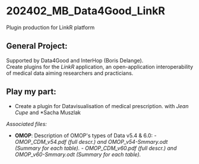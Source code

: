 # 202402_MB_Data4Good_LinkR
Plugin production for LinkR platform

## General Project:
Supported by Data4Good and InterHop (Boris Delange).  
Create plugins for the *LinkR* application, an open-application interoperability of medical data aiming researchers and practicians.  

## Play my part:
- Create a plugin for Datavisualisation of medical prescription.
with *Jean Cupe* and *Sacha Muszlak


*Associated files:*  
* **OMOP**: Description of OMOP's types of Data v5.4 & 6.0:
_- OMOP_CDM_v54.pdf (full descr.) and OMOP_v54-Smmary.odt (Summary for each table)._
_- OMOP_CDM_v60.pdf (full descr.) and OMOP_v60-Smmary.odt (Summary for each table)._

